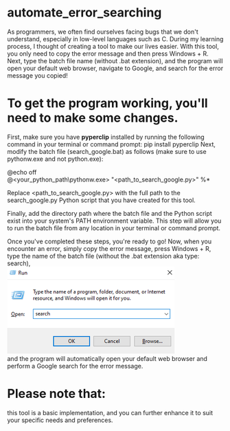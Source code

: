 # automate_error_searching
As programmers, we often find ourselves facing bugs that we don't understand,
especially in low-level languages such as C. During my learning process, 
I thought of creating a tool to make our lives easier. With this tool, 
you only need to copy the error message and then press Windows + R. Next,
type the batch file name (without .bat extension), and the program will open your default web browser,
navigate to Google, and search for the error message you copied!

# To get the program working, you'll need to make some changes. 
First, make sure you have __pyperclip__ installed by running the following command in your terminal or command prompt: pip install pyperclip
Next, modify the batch file (search_google.bat) as follows (make sure to use pythonw.exe and not python.exe):

@echo off <br>
@<your_python_path\pythonw.exe> "<path_to_search_google.py>" %* <br>

Replace <path_to_search_google.py> with the full path to the search_google.py Python script that you have created for this tool.

Finally, add the directory path where the batch file and the Python script exist into your system's PATH environment variable.
This step will allow you to run the batch file from any location in your terminal or command prompt.

Once you've completed these steps, you're ready to go! Now, when you encounter an error, simply copy the error message,
press Windows + R, type the name of the batch file (without the .bat extension aka type: search), 
<br> ![img_run](https://github.com/ilyesBoukraa/automate_error_searching/blob/master/Run.png) <br>
and the program will automatically open your default web browser and perform a Google search for the error message.

# Please note that: 
this tool is a basic implementation, and you can further enhance it to suit your specific needs and preferences.
